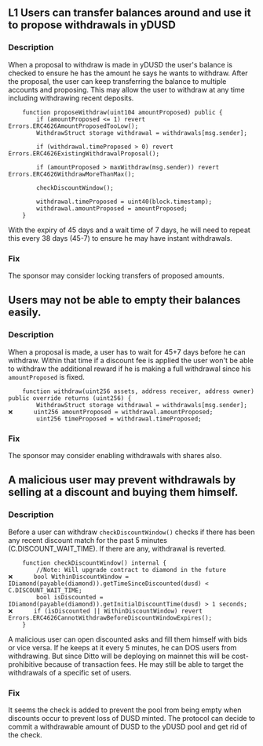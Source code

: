 ## L1 Users can transfer balances around and use it to propose withdrawals in yDUSD

### Description
When a proposal to withdraw is made in yDUSD the user's balance is checked to ensure he has the amount he says he wants to withdraw. After the proposal, the user can keep transferring the balance to multiple accounts and proposing. This may allow the user to withdraw at any time including withdrawing recent deposits.

```
    function proposeWithdraw(uint104 amountProposed) public {
        if (amountProposed <= 1) revert Errors.ERC4626AmountProposedTooLow();
        WithdrawStruct storage withdrawal = withdrawals[msg.sender];

        if (withdrawal.timeProposed > 0) revert Errors.ERC4626ExistingWithdrawalProposal();

        if (amountProposed > maxWithdraw(msg.sender)) revert Errors.ERC4626WithdrawMoreThanMax();

        checkDiscountWindow();

        withdrawal.timeProposed = uint40(block.timestamp);
        withdrawal.amountProposed = amountProposed;
    }
```

With the expiry of 45 days and a wait time of 7 days, he will need to repeat this every 38 days (45-7) to ensure he may have instant withdrawals.

### Fix
The sponsor may consider locking transfers of proposed amounts.

## Users may not be able to empty their balances easily.

### Description
When a proposal is made, a user has to wait for 45+7 days before he can withdraw. Within that time if a discount fee is applied the user won't be able to withdraw the additional reward if he is making a full withdrawal since his `amountProposed` is fixed.

```
    function withdraw(uint256 assets, address receiver, address owner) public override returns (uint256) {
        WithdrawStruct storage withdrawal = withdrawals[msg.sender];
❌      uint256 amountProposed = withdrawal.amountProposed;
        uint256 timeProposed = withdrawal.timeProposed;

```

### Fix
The sponsor may consider enabling withdrawals with shares also.

## A malicious user may prevent withdrawals by selling at a discount and buying them himself.

### Description

Before a user can withdraw `checkDiscountWindow()` checks if there has been any recent discount match for the past 5 minutes (C.DISCOUNT_WAIT_TIME). If there are any, withdrawal is reverted.

```
    function checkDiscountWindow() internal {
        //Note: Will upgrade contract to diamond in the future
❌      bool WithinDiscountWindow = IDiamond(payable(diamond)).getTimeSinceDiscounted(dusd) < C.DISCOUNT_WAIT_TIME;
        bool isDiscounted = IDiamond(payable(diamond)).getInitialDiscountTime(dusd) > 1 seconds;
❌      if (isDiscounted || WithinDiscountWindow) revert Errors.ERC4626CannotWithdrawBeforeDiscountWindowExpires();
    }
```

A malicious user can open discounted asks and fill them himself with bids or vice versa. If he keeps at it every 5 minutes, he can DOS users from withdrawing. But since Ditto will be deploying on mainnet this will be cost-prohibitive because of transaction fees. He may still be able to target the withdrawals of a specific set of users.

### Fix
It seems the check is added to prevent the pool from being empty when discounts occur to prevent loss of DUSD minted. The protocol can decide to commit a withdrawable amount of DUSD to the yDUSD pool and get rid of the check.